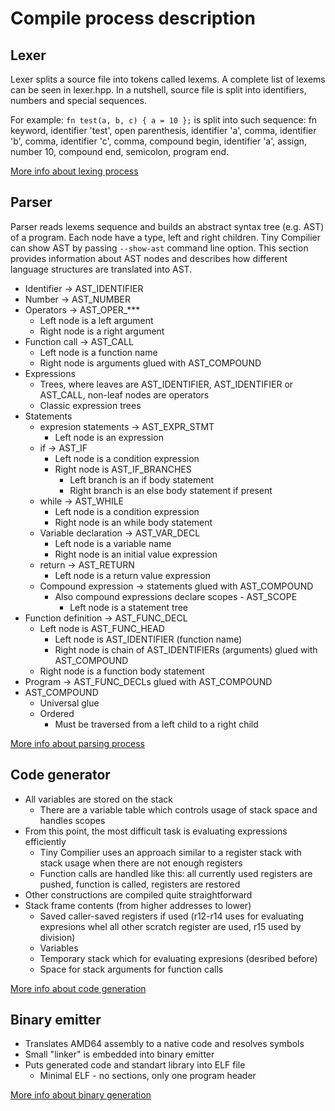 # Compile process description

## Lexer
Lexer splits a source file into tokens called lexems. A complete list of lexems can be seen in lexer.hpp. In a nutshell, source file is split into identifiers, numbers and special sequences.

For example: `fn test(a, b, c) { a = 10 };` is split into such sequence: fn keyword, identifier 'test', open parenthesis, identifier 'a', comma, identifier 'b', comma, identifier 'c', comma, compound begin, identifier 'a', assign, number 10, compound end, semicolon, program end.

[More info about lexing process](lexer.cpp)

## Parser
Parser reads lexems sequence and builds an abstract syntax tree (e.g. AST) of a program. Each node have a type, left and right children. Tiny Compilier can show AST by passing `--show-ast` command line option. This section provides information about AST nodes and describes how different language structures are translated into AST.

- Identifier -> AST_IDENTIFIER
- Number -> AST_NUMBER
- Operators -> AST_OPER_***
    - Left node is a left argument
    - Right node is a right argument
- Function call -> AST_CALL
    - Left node is a function name
    - Right node is arguments glued with AST_COMPOUND
- Expressions
    - Trees, where leaves are AST_IDENTIFIER, AST_IDENTIFIER or AST_CALL, non-leaf nodes are operators
    - Classic expression trees
- Statements
    - expresion statements -> AST_EXPR_STMT
        - Left node is an expression
    - if -> AST_IF
        - Left node is a condition expression
        - Right node is AST_IF_BRANCHES
            - Left branch is an if body statement
            - Right branch is an else body statement if present
    - while -> AST_WHILE
        - Left node is a condition expression
        - Right node is an while body statement
    - Variable declaration -> AST_VAR_DECL
        - Left node is a variable name
        - Right node is an initial value expression
    - return -> AST_RETURN
        - Left node is a return value expression
    - Compound expression -> statements glued with AST_COMPOUND
        - Also compound expressions declare scopes - AST_SCOPE
            - Left node is a statement tree
- Function definition -> AST_FUNC_DECL
    - Left node is AST_FUNC_HEAD
        - Left node is AST_IDENTIFIER (function name)
        - Right node is chain of AST_IDENTIFIERs (arguments) glued with AST_COMPOUND
    - Right node is a function body statement
- Program -> AST_FUNC_DECLs glued with AST_COMPOUND
- AST_COMPOUND
    - Universal glue
    - Ordered
        - Must be traversed from a left child to a right child

[More info about parsing process](parser.cpp)

## Code generator
- All variables are stored on the stack
    - There are a variable table which controls usage of stack space and handles scopes
- From this point, the most difficult task is evaluating expressions efficiently
    - Tiny Compilier uses an approach similar to a register stack with stack usage when there are not enough registers
    - Function calls are handled like this: all currently used registers are pushed, function is called, registers are restored
- Other constructions are compiled quite straightforward
- Stack frame contents (from higher addresses to lower)
    - Saved caller-saved registers if used (r12-r14 uses for evaluating expresions whel all other scratch register are used, r15 used by division)
    - Variables
    - Temporary stack which for evaluating expresions (desribed before)
    - Space for stack arguments for function calls
    
[More info about code generation](code_gen.cpp)
    
## Binary emitter
- Translates AMD64 assembly to a native code and resolves symbols
- Small "linker" is embedded into binary emitter
- Puts generated code and standart library into ELF file
    - Minimal ELF - no sections, only one program header
        
[More info about binary generation](binary_emitter.cpp)
    
